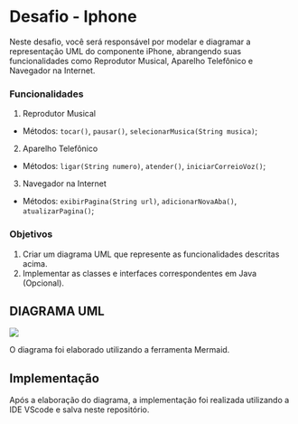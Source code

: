 # Desafio - Iphone

Neste desafio, você será responsável por modelar e diagramar a representação UML do componente iPhone, abrangendo suas funcionalidades como Reprodutor Musical, Aparelho Telefônico e Navegador na Internet.

### Funcionalidades

1. Reprodutor Musical 
- Métodos: `tocar()`, `pausar()`, `selecionarMusica(String musica)`;
2. Aparelho Telefônico 
- Métodos: `ligar(String numero)`, `atender()`, `iniciarCorreioVoz()`;
3. Navegador na Internet 
- Métodos: `exibirPagina(String url)`, `adicionarNovaAba()`, `atualizarPagina()`;

### Objetivos

1. Criar um diagrama UML que represente as funcionalidades descritas acima.
2. Implementar as classes e interfaces correspondentes em Java (Opcional).


## DIAGRAMA UML 


[![](https://mermaid.ink/img/pako:eNptUk1PwzAM_StVTkNsf6DiMsFlBybEEKdevMRtLaVx5SQTbOy_E_qxFnU5xfbze_ZLLkqzQZUrbcH7F4JKoClcls6urdlh9vSz2WTv2AqbGFheoycNdgnZtiBoa_5AiyU70rzE7OGEFRiWnQsoDkMH6XHdAHdYLn05yx4tVSCrQxByVeZig8IPtyIEdAZlNWUodRPIM4sg8Sefx9p1LrjYbNILrGFO2EL0_xI-DamJHQy942xNF91TWxgwqeEXHUneoCJ3I4piZxsa6sX2fILtEVbz5SNYOsPYPkqrtUouNUAmvXAnVahQY4OFytPVYAnRhkIV7g8KyYXDt9MqDxJxrYRjVau8BOtTFFuTPB5-yJC9_gKb7rzP?type=png)](https://mermaid.live/edit#pako:eNptUk1PwzAM_StVTkNsf6DiMsFlBybEEKdevMRtLaVx5SQTbOy_E_qxFnU5xfbze_ZLLkqzQZUrbcH7F4JKoClcls6urdlh9vSz2WTv2AqbGFheoycNdgnZtiBoa_5AiyU70rzE7OGEFRiWnQsoDkMH6XHdAHdYLn05yx4tVSCrQxByVeZig8IPtyIEdAZlNWUodRPIM4sg8Sefx9p1LrjYbNILrGFO2EL0_xI-DamJHQy942xNF91TWxgwqeEXHUneoCJ3I4piZxsa6sX2fILtEVbz5SNYOsPYPkqrtUouNUAmvXAnVahQY4OFytPVYAnRhkIV7g8KyYXDt9MqDxJxrYRjVau8BOtTFFuTPB5-yJC9_gKb7rzP)

O diagrama foi elaborado utilizando a ferramenta Mermaid.

## Implementação

Após a elaboração do diagrama, a implementação foi realizada utilizando a IDE VScode e salva neste repositório.